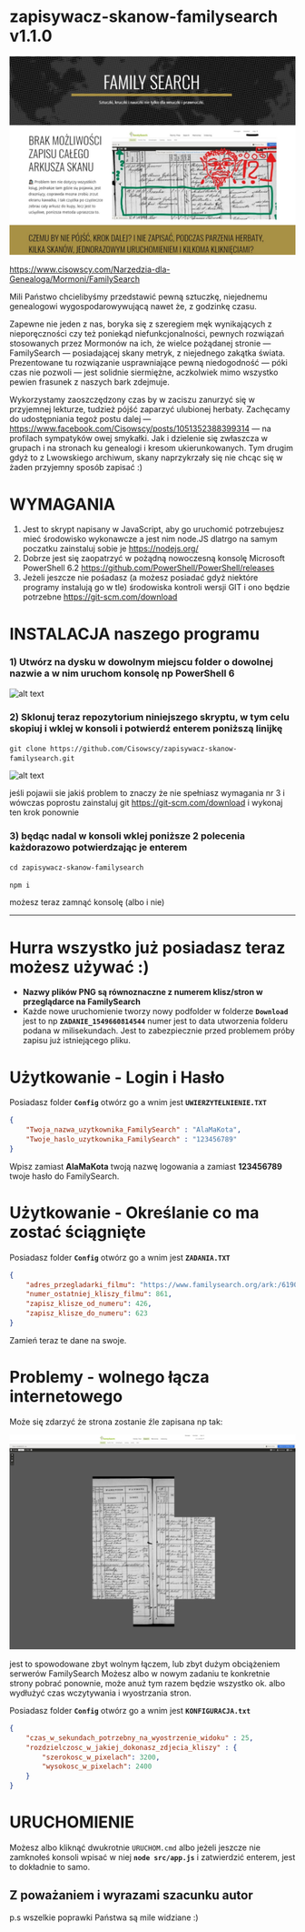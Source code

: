 # zapisywacz-skanow-familysearch v1.1.0

![alt text](AVAT.jpg)

https://www.cisowscy.com/Narzedzia-dla-Genealoga/Mormoni/FamilySearch

Mili Państwo chcielibyśmy przedstawić pewną sztuczkę, niejednemu genealogowi wygospodarowywującą nawet że, z godzinkę czasu.

Zapewne nie jeden z nas, boryka się z szeregiem męk wynikających z nieporęczności czy też poniekąd niefunkcjonalności, pewnych rozwiązań stosowanych przez Mormonów na ich, że wielce pożądanej stronie — FamilySearch — posiadającej skany metryk, z niejednego zakątka świata. Prezentowane tu rozwiązanie usprawniające pewną niedogodność — póki czas nie pozwoli — jest solidnie siermiężne, aczkolwiek mimo wszystko pewien frasunek z naszych bark zdejmuje.

Wykorzystamy zaoszczędzony czas by w zaciszu zanurzyć się w przyjemnej lekturze, tudzież pójść zaparzyć ulubionej herbaty. Zachęcamy do udostępniania tegoż postu dalej — https://www.facebook.com/Cisowscy/posts/1051352388399314 — na profilach sympatyków owej smykałki.
Jak i dzielenie się zwłaszcza w grupach i na stronach ku genealogi i kresom ukierunkowanych. Tym drugim gdyż to z Lwowskiego archiwum, skany naprzykrzały się nie chcąc się w żaden przyjemny sposób zapisać  :)

# WYMAGANIA

1) Jest to skrypt napisany w JavaScript, aby go uruchomić potrzebujesz mieć środowisko wykonawcze a jest nim node.JS dlatrgo na samym poczatku zainstaluj sobie je https://nodejs.org/
2) Dobrze jest się zaopatrzyć w pożądną nowoczesną konsolę Microsoft PowerShell 6.2 https://github.com/PowerShell/PowerShell/releases
3) Jeżeli jeszcze nie pośadasz (a możesz posiadać gdyż niektóre programy instalują go w tle) środowiska kontroli wersji GIT i ono będzie potrzebne https://git-scm.com/download

# INSTALACJA naszego programu

### 1) Utwórz na dysku w dowolnym miejscu folder o dowolnej nazwie a w nim uruchom konsolę np PowerShell 6

![alt text](Adnotacja_2019-02-08_225629.jpg)

### 2) Sklonuj teraz repozytorium  niniejszego skryptu, w tym celu skopiuj i wklej w konsoli i potwierdź enterem poniższą linijkę

`git clone https://github.com/Cisowscy/zapisywacz-skanow-familysearch.git`

![alt text](Adnotacja_2019-02-08_230627.jpg)

jeśli pojawii sie jakiś problem to znaczy że nie spełniasz wymagania nr 3 i wówczas poprostu zainstaluj git  https://git-scm.com/download i wykonaj ten krok ponownie

### 3) będąc nadal w konsoli wklej poniższe 2 polecenia każdorazowo potwierdzając je enterem 

`cd zapisywacz-skanow-familysearch`

`npm i`

możesz teraz zamnąć konsolę (albo i nie)

-------------------------------------------------------------------------

# Hurra wszystko już posiadasz teraz możesz używać :) 

- **Nazwy plików PNG są równoznaczne z numerem klisz/stron w przeglądarce na FamilySearch**
- Każde nowe uruchomienie tworzy nowy podfolder w folderze **`Download`** jest to np **`ZADANIE_1549660814544`** numer jest to data utworzenia folderu podana w milisekundach. Jest to zabezpiecznie przed problemem próby zapisu już istniejącego pliku.

# Użytkowanie - Login i Hasło

Posiadasz folder  **`Config`** otwórz go a wnim jest **`UWIERZYTELNIENIE.TXT`** 

```json
{
    "Twoja_nazwa_uzytkownika_FamilySearch" : "AlaMaKota",
    "Twoje_haslo_uzytkownika_FamilySearch" : "123456789"
}
```
Wpisz zamiast **AlaMaKota** twoją nazwę logowania a zamiast **123456789** twoje hasło do FamilySearch.

# Użytkowanie - Określanie co ma zostać ściągnięte

Posiadasz folder  **`Config`** otwórz go a wnim jest **`ZADANIA.TXT`** 
```json
{
    "adres_przegladarki_filmu": "https://www.familysearch.org/ark:/61903/3:1:33S7-9RQ4-QP7?i=15&cc=1910265&cat=260556",
    "numer_ostatniej_kliszy_filmu": 861,
    "zapisz_klisze_od_numeru": 426,
    "zapisz_klisze_do_numeru": 623
}
```
Zamień teraz te dane na swoje. 

# Problemy - wolnego łącza internetowego

Może się zdarzyć że strona zostanie źle zapisana  np tak:

![alt text](Download/ZADANIE_1549660814544/431.PNG)

jest to spowodowane zbyt wolnym łączem, lub zbyt dużym obciążeniem serwerów FamilySearch
Możesz albo w nowym zadaniu te konkretnie strony pobrać ponownie, może anuż tym razem będzie wszystko ok. albo wydłużyć czas wczytywania i wyostrzania stron.

Posiadasz folder  **`Config`** otwórz go a wnim jest **`KONFIGURACJA.txt`** 
```json
{
    "czas_w_sekundach_potrzebny_na_wyostrzenie_widoku" : 25,
    "rozdzielczosc_w_jakiej_dokonasz_zdjecia_kliszy" : {
        "szerokosc_w_pixelach": 3200,
        "wysokosc_w_pixelach": 2400 
    }
}
```

# URUCHOMIENIE

Możesz albo kliknąć dwukrotnie `URUCHOM.cmd` albo jeżeli jeszcze nie zamknołeś konsoli wpisać w niej **`node src/app.js`** i zatwierdzić enterem, jest to dokładnie to samo.

## Z poważaniem i wyrazami szacunku autor
p.s wszelkie poprawki Państwa są mile widziane :) 